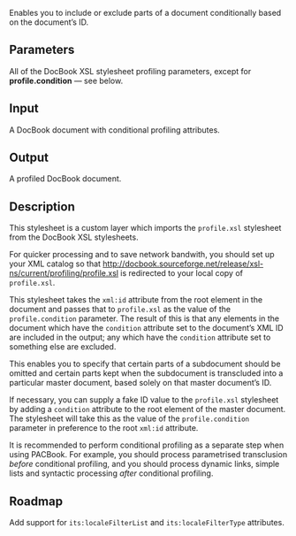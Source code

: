 Enables you to include or exclude parts of a document conditionally based on the document’s ID.

## Parameters

All of the DocBook XSL stylesheet profiling parameters, except for **profile.condition** — see below.

## Input

A DocBook document with conditional profiling attributes.

## Output

A profiled DocBook document.

## Description

This stylesheet is a custom layer which imports the `profile.xsl` stylesheet from the DocBook XSL stylesheets.

For quicker processing and to save network bandwith, you should set up your XML catalog so that http://docbook.sourceforge.net/release/xsl-ns/current/profiling/profile.xsl is redirected to your local copy of `profile.xsl`.

This stylesheet takes the `xml:id` attribute from the root element in the document and passes that to `profile.xsl` as the value of the `profile.condition` parameter. The result of this is that any elements in the document which have the `condition` attribute set to the document’s XML ID are included in the output; any which have the `condition` attribute set to something else are excluded.

This enables you to specify that certain parts of a subdocument should be omitted and certain parts kept when the subdocument is transcluded into a particular master document, based solely on that master document’s ID.

If necessary, you can supply a fake ID value to the `profile.xsl` stylesheet by adding a `condition` attribute to the root element of the master document. The stylesheet will take this as the value of the `profile.condition` parameter in preference to the root `xml:id` attribute.

It is recommended to perform conditional profiling as a separate step when using PACBook. For example, you should process parametrised transclusion _before_ conditional profiling, and you should process dynamic links, simple lists and syntactic processing _after_ conditional profiling. 

## Roadmap

Add support for `its:localeFilterList` and `its:localeFilterType` attributes.